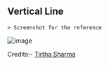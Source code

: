 ## Vertical Line

    > Screenshot for the reference

![image](https://github.com/user-attachments/assets/381b2664-563f-4d43-b9b4-178ed8a34748)


Credits:- [Tirtha Sharma](https://github.com/genze121 "Tirtha Sharma")
